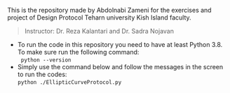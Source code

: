 This is the repository made by Abdolnabi Zameni for the exercises and project of Design Protocol Teharn university Kish Island faculty.<br>

> Instructor: Dr. Reza Kalantari and Dr. Sadra Nojavan <br>
 - To run the code in this repository you need to have at least Python 3.8. To make sure run the following command:<br>
    ` python --version`
 - Simply use the command below and follow the messages in the screen to run the codes:<br>
`python ./EllipticCurveProtocol.py`

